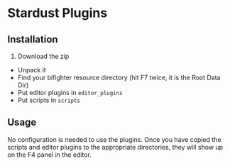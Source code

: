 Stardust Plugins
===

Installation
---

 1. Download the zip
 - Unpack it
 - Find your bifighter resource directory (hit F7 twice, it is the Root Data Dir)
 - Put editor plugins in `editor_plugins`
 - Put scripts in `scripts`

Usage
---

No configuration is needed to use the plugins. Once you have copied the scripts
and editor plugins to the appropriate directories, they will show up on the F4
panel in the editor.
